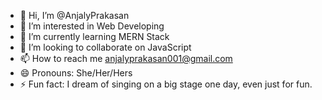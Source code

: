 - 👋 Hi, I’m @AnjalyPrakasan
- 👀 I’m interested in Web Developing
- 🌱 I’m currently learning MERN Stack
- 💞️ I’m looking to collaborate on JavaScript
- 📫 How to reach me anjalyprakasan001@gmail.com
- 😄 Pronouns: She/Her/Hers
- ⚡ Fun fact: I dream of singing on a big stage one day, even just for fun.

<!---
AnjalyPrakasan/AnjalyPrakasan is a ✨ special ✨ repository because its `README.md` (this file) appears on your GitHub profile.
You can click the Preview link to take a look at your changes.
--->
